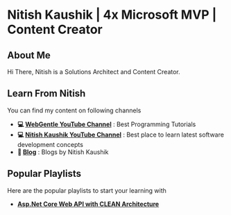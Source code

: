 # Nitish Kaushik | 4x Microsoft MVP | Content Creator
## About Me
Hi There, Nitish is a Solutions Architect and Content Creator. 

## Learn From Nitish
You can find my content on following channels

- **💻 [WebGentle YouTube Channel](https://www.youtube.com/@webgentle)** :  Best Programming Tutorials
- **💻 [Nitish Kaushik YouTube Channel](https://www.youtube.com/@nitish.kaushik)** : Best place to learn latest software development concepts
- **📝 [Blog](https://nitishkaushik.com/)** : Blogs by Nitish Kaushik

## Popular Playlists
Here are the popular playlists to start your learning with

- **[Asp.Net Core Web API with CLEAN Architecture](https://github.com/nitish-kaushik/aspnetcore-webapi-clean-architecture)**

